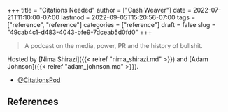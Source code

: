 +++
title = "Citations Needed"
author = ["Cash Weaver"]
date = 2022-07-21T11:10:00-07:00
lastmod = 2022-09-05T15:20:56-07:00
tags = ["reference", "reference"]
categories = ["reference"]
draft = false
slug = "49cab4c1-d483-4043-bfe9-7dceab5d0fd0"
+++

> A podcast on the media, power, PR and the history of bullshit.

Hosted by [Nima Shirazi]({{< relref "nima_shirazi.md" >}}) and [Adam Johnson]({{< relref "adam_johnson.md" >}}).

-   [@CitationsPod](https://twitter.com/CitationsPod)

## References

<style>.csl-entry{text-indent: -1.5em; margin-left: 1.5em;}</style><div class="csl-bib-body">
</div>

